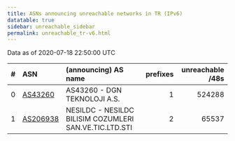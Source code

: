 ```yaml
---
title: ASNs announcing unreachable networks in TR (IPv6)
datatable: true
sidebar: unreachable_sidebar
permalink: unreachable_tr-v6.html
---
```


Data as of 2020-07-18 22:50:00 UTC


<div class="datatable-begin"></div>

|   # | ASN                                      | (announcing) AS name                                   |   prefixes |   unreachable /48s |
|----:|:-----------------------------------------|:-------------------------------------------------------|-----------:|-------------------:|
|   0 | [AS43260](unreachable_AS43260-v6.html)   | AS43260 - DGN TEKNOLOJI A.S.                           |          1 |             524288 |
|   1 | [AS206938](unreachable_AS206938-v6.html) | NESILDC - NESILDC BILISIM COZUMLERI SAN.VE.TIC.LTD.STI |          2 |              65537 |

<div class="datatable-end"></div>